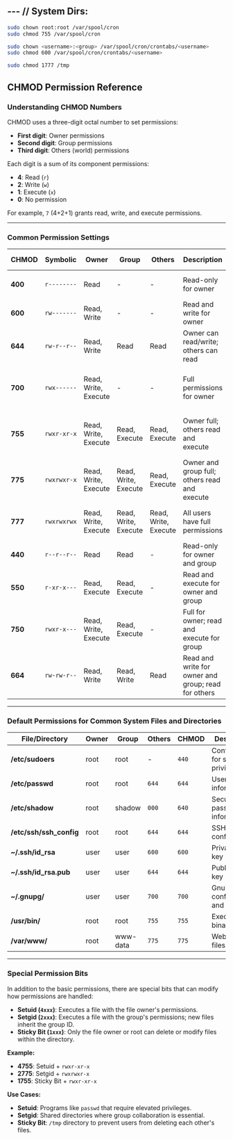 ## --- // System Dirs:
```bash
sudo chown root:root /var/spool/cron
sudo chmod 755 /var/spool/cron

sudo chown <username>:<group> /var/spool/cron/crontabs/<username>
sudo chmod 600 /var/spool/cron/crontabs/<username>

sudo chmod 1777 /tmp
```

## CHMOD Permission Reference

### Understanding CHMOD Numbers

CHMOD uses a three-digit octal number to set permissions:

- **First digit**: Owner permissions
- **Second digit**: Group permissions
- **Third digit**: Others (world) permissions

Each digit is a sum of its component permissions:

- **4**: Read (`r`)
- **2**: Write (`w`)
- **1**: Execute (`x`)
- **0**: No permission

For example, `7` (4+2+1) grants read, write, and execute permissions.

---

### Common Permission Settings

| **CHMOD** | **Symbolic** | **Owner** | **Group** | **Others** | **Description** | **Common Use Cases** |
|-----------|--------------|-----------|-----------|------------|------------------|----------------------|
| **400**   | `r--------`  | Read      | -         | -          | Read-only for owner | Sensitive configuration files |
| **600**   | `rw-------`  | Read, Write | -       | -          | Read and write for owner | Private files (e.g., `~/.ssh/id_rsa`) |
| **644**   | `rw-r--r--`  | Read, Write | Read    | Read       | Owner can read/write; others can read | General configuration files (e.g., `/etc/passwd`) |
| **700**   | `rwx------`  | Read, Write, Execute | - | -          | Full permissions for owner | Executable scripts, personal directories (`~/bin`) |
| **755**   | `rwxr-xr-x`  | Read, Write, Execute | Read, Execute | Read, Execute | Owner full; others read and execute | System binaries (`/usr/bin`), shared directories |
| **775**   | `rwxrwxr-x`  | Read, Write, Execute | Read, Write, Execute | Read, Execute | Owner and group full; others read and execute | Collaborative directories (`/var/www`) |
| **777**   | `rwxrwxrwx`  | Read, Write, Execute | Read, Write, Execute | Read, Write, Execute | All users have full permissions | **Use with caution** (temporary permissions) |
| **440**   | `r--r--r--`  | Read      | Read      | -          | Read-only for owner and group | Shared read-only files |
| **550**   | `r-xr-x---`  | Read, Execute | Read, Execute | -          | Read and execute for owner and group | Shared executables |
| **750**   | `rwxr-x---`  | Read, Write, Execute | Read, Execute | -          | Full for owner; read and execute for group | Restricted shared directories |
| **664**   | `rw-rw-r--`  | Read, Write | Read, Write | Read       | Read and write for owner and group; read for others | Collaborative files |

---

### Default Permissions for Common System Files and Directories

| **File/Directory**     | **Owner** | **Group** | **Others** | **CHMOD** | **Description** |
|------------------------|-----------|-----------|------------|-----------|-----------------|
| **/etc/sudoers**       | root      | root      | -          | `440`     | Configuration for sudo privileges |
| **/etc/passwd**        | root      | root      | `644`      | `644`     | User account information |
| **/etc/shadow**        | root      | shadow     | `000`      | `640`     | Secure user password information |
| **/etc/ssh/ssh_config**| root      | root      | `644`      | `644`     | SSH client configuration |
| **~/.ssh/id_rsa**      | user      | user      | `600`      | `600`     | Private SSH key |
| **~/.ssh/id_rsa.pub**  | user      | user      | `644`      | `644`     | Public SSH key |
| **~/.gnupg/**          | user      | user      | `700`      | `700`     | GnuPG configuration and keys |
| **/usr/bin/**          | root      | root      | `755`      | `755`     | Executable binaries |
| **/var/www/**          | root      | www-data  | `775`      | `775`     | Web server files |

---

### Special Permission Bits

In addition to the basic permissions, there are special bits that can modify how permissions are handled:

- **Setuid (`4xxx`)**: Executes a file with the file owner's permissions.
- **Setgid (`2xxx`)**: Executes a file with the group's permissions; new files inherit the group ID.
- **Sticky Bit (`1xxx`)**: Only the file owner or root can delete or modify files within the directory.

**Example:**

- **4755**: Setuid + `rwxr-xr-x`
- **2775**: Setgid + `rwxrwxr-x`
- **1755**: Sticky Bit + `rwxr-xr-x`

**Use Cases:**

- **Setuid**: Programs like `passwd` that require elevated privileges.
- **Setgid**: Shared directories where group collaboration is essential.
- **Sticky Bit**: `/tmp` directory to prevent users from deleting each other's files.
